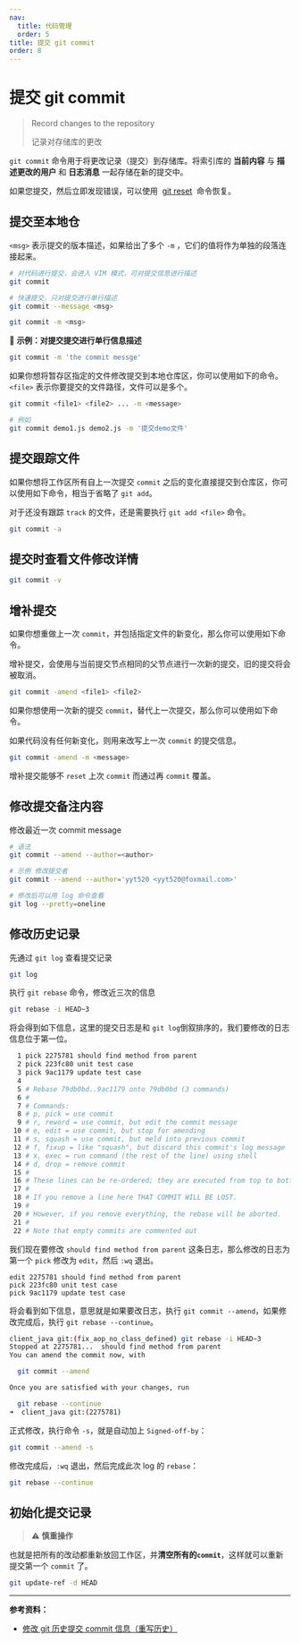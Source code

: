 ```yaml
---
nav:
  title: 代码管理
  order: 5
title: 提交 git commit
order: 8
---
```


# 提交 git commit

> Record changes to the repository
>
> 记录对存储库的更改

`git commit` 命令用于将更改记录（提交）到存储库。将索引库的 **当前内容** 与 **描述更改的用户** 和 **日志消息** 一起存储在新的提交中。

如果您提交，然后立即发现错误，可以使用  [git reset](./reset)  命令恢复。

## 提交至本地仓

`<msg>` 表示提交的版本描述，如果给出了多个 `-m` ，它们的值将作为单独的段落连接起来。

```bash
# 对代码进行提交，会进入 VIM 模式，可对提交信息进行描述
git commit

# 快速提交，只对提交进行单行描述
git commit --message <msg>

git commit -m <msg>
```

📍 **示例：对提交提交进行单行信息描述**

```bash
git commit -m 'the commit messge'
```

如果你想将暂存区指定的文件修改提交到本地仓库区，你可以使用如下的命令。`<file>` 表示你要提交的文件路径，文件可以是多个。

```bash
git commit <file1> <file2> ... -m <message>

# 例如
git commit demo1.js demo2.js -m '提交demo文件'
```

## 提交跟踪文件

如果你想将工作区所有自上一次提交 `commit` 之后的变化直接提交到仓库区，你可以使用如下命令，相当于省略了 `git add`。

对于还没有跟踪 `track` 的文件，还是需要执行 `git add <file>` 命令。

```bash
git commit -a
```

## 提交时查看文件修改详情

```bash
git commit -v
```

## 增补提交

如果你想重做上一次 `commit`，并包括指定文件的新变化，那么你可以使用如下命令。

增补提交，会使用与当前提交节点相同的父节点进行一次新的提交，旧的提交将会被取消。

```bash
git commit -amend <file1> <file2>
```

如果你想使用一次新的提交 `commit`，替代上一次提交，那么你可以使用如下命令。

如果代码没有任何新变化，则用来改写上一次 `commit` 的提交信息。

```bash
git commit -amend -m <message>
```

增补提交能够不 `reset` 上次 `commit` 而通过再 `commit` 覆盖。

## 修改提交备注内容

修改最近一次 commit message

```bash
# 语法
git commit --amend --author=<author>

# 示例 修改提交者
git commit --amend --author='yyt520 <yyt520@foxmail.com>'

# 修改后可以用 log 命令查看
git log --pretty=oneline
```

## 修改历史记录

先通过 `git log` 查看提交记录

```bash
git log
```

执行 `git rebase` 命令，修改近三次的信息

```bash
git rebase -i HEAD~3
```

将会得到如下信息，这里的提交日志是和 `git log`倒叙排序的，我们要修改的日志信息位于第一位。

```bash
  1 pick 2275781 should find method from parent
  2 pick 223fc80 unit test case
  3 pick 9ac1179 update test case
  4
  5 # Rebase 79db0bd..9ac1179 onto 79db0bd (3 commands)
  6 #
  7 # Commands:
  8 # p, pick = use commit
  9 # r, reword = use commit, but edit the commit message
 10 # e, edit = use commit, but stop for amending
 11 # s, squash = use commit, but meld into previous commit
 12 # f, fixup = like "squash", but discard this commit's log message
 13 # x, exec = run command (the rest of the line) using shell
 14 # d, drop = remove commit
 15 #
 16 # These lines can be re-ordered; they are executed from top to bottom.
 17 #
 18 # If you remove a line here THAT COMMIT WILL BE LOST.
 19 #
 20 # However, if you remove everything, the rebase will be aborted.
 21 #
 22 # Note that empty commits are commented out
```

我们现在要修改 `should find method from parent` 这条日志，那么修改的日志为第一个 `pick` 修改为 `edit`，然后 `:wq` 退出。

```vi
edit 2275781 should find method from parent
pick 223fc80 unit test case
pick 9ac1179 update test case
```

将会看到如下信息，意思就是如果要改日志，执行 `git commit --amend`，如果修改完成后，执行 `git rebase --continue`。

```bash
client_java git:(fix_aop_no_class_defined) git rebase -i HEAD~3
Stopped at 2275781...  should find method from parent
You can amend the commit now, with

  git commit --amend

Once you are satisfied with your changes, run

  git rebase --continue
➜  client_java git:(2275781)
```

正式修改，执行命令 `-s`，就是自动加上 `Signed-off-by`：

```bash
git commit --amend -s
```

修改完成后，`:wq` 退出，然后完成此次 log 的 `rebase`：

```bash
git rebase --continue
```

## 初始化提交记录

> ⚠️ **慎重操作**

也就是把所有的改动都重新放回工作区，并**清空所有的`commit`**，这样就可以重新提交第一个 `commit` 了。

```bash
git update-ref -d HEAD
```

---

**参考资料：**

- [修改 git 历史提交 commit 信息（重写历史）](https://www.jianshu.com/p/0f1fbd50b4be)
